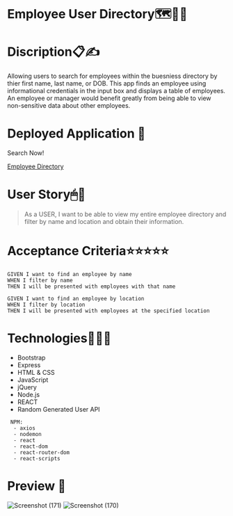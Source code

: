 # Employee User Directory🗺💬👔


# Discription📋✍
Allowing users to search for employees within the buesniess directory by thier first name, last name, or DOB. This app finds an employee using informational credentials in  the input box and displays a table of employees. An employee or manager would benefit greatly from being able to view non-sensitive data about other employees.

# Deployed Application 📲

Search Now!

[Employee Directory](https://tmbx9482.github.io/userdirectory-react-app/)


# User Story🖱📖

> As a USER, I want to be able to view my entire employee directory and filter by name and location and obtain their information.


# Acceptance Criteria⭐⭐⭐⭐⭐

```
GIVEN I want to find an employee by name
WHEN I filter by name
THEN I will be presented with employees with that name

GIVEN I want to find an employee by location
WHEN I filter by location
THEN I will be presented with employees at the specified location

```

# Technologies👨‍💻🧾
- Bootstrap
- Express
- HTML & CSS
- JavaScript
- jQuery
- Node.js
-  REACT 
- Random Generated User API
````
 NPM:
  - axios
  - nodemon
  - react
  - react-dom
  - react-router-dom
  - react-scripts
````
# Preview 📸
![Screenshot (171)](https://user-images.githubusercontent.com/62157127/99927856-dae57a00-2d14-11eb-8b7c-b2719ead7b80.png)
![Screenshot (170)](https://user-images.githubusercontent.com/62157127/99927859-db7e1080-2d14-11eb-8303-f683de1c4e97.png)
